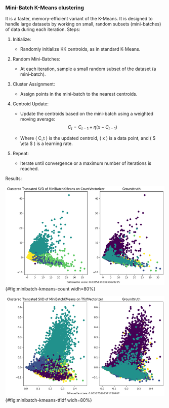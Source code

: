 ### Mini-Batch K-Means clustering

It is a faster, memory-efficient variant of the K-Means. It is designed to handle large datasets by working on small, random subsets (mini-batches) of data during each iteration.
Steps:

1. Initialize:
    - Randomly initialize KK centroids, as in standard K-Means.

2. Random Mini-Batches:
    - At each iteration, sample a small random subset of the dataset (a mini-batch).

3. Cluster Assignment:
    - Assign points in the mini-batch to the nearest centroids.

4. Centroid Update:
    - Update the centroids based on the mini-batch using a weighted moving average:
     $$  C_t = C_{t-1} + \eta (x - C_{t-1}) $$

    - Where \( C_t \) is the updated centroid, \( x \) is a data point, and \( $ \eta $ \) is a learning rate.


5. Repeat:
    - Iterate until convergence or a maximum number of iterations is reached.

Results:

![](images/cluster_TruncatedSVD_MiniBatchKMeans_CountVectorizer.png){#fig:minibatch-kmeans-count widh=80%}

![](images/cluster_TruncatedSVD_MiniBatchKMeans_TfidfVectorizer.png){#fig:minibatch-kmeans-tfidf widh=80%}
